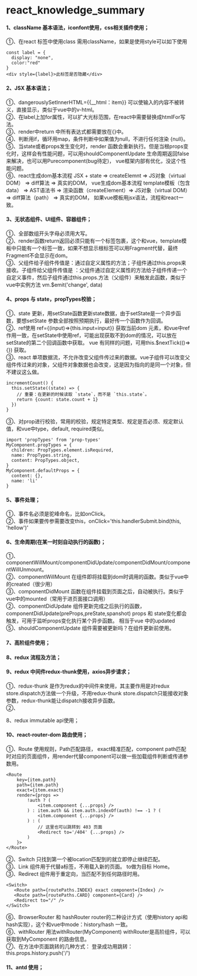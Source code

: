 # react_knowledge_summary
#### 1、className 基本语法，iconfont使用，css相关插件使用；
①、在react 标签中使用class 需用className，如果是使用style可以如下使用
```
const label = {
  display: "none",
  color:"red"
}
<div style={label}>此标签是否隐藏</div>
```

#### 2、JSX 基本语法；
①、dangerouslySetInnerHTML={{__html：item}} 可以使输入的内容不被转义，直接显示，类似于vue中的v-html。<br>
②、在label上加for属性，可以扩大光标范围，在react中需要替换成htmlFor写法。<br>
③、render中return 中所有表达式都需要放在{}中。<br>
④、判断用if，循环用map，条件判断中如果值为null，不进行任何渲染  {null}。<br>
⑤、当state或者props发生变化时，render 函数会重新执行。但是当根props变化时，这样会有性能问题，可以用shouldComponentUpdate 生命周期返回false来解决，也可以用Purecomponent(bug待定)， vue框架内部有优化，没这个性能问题。<br>
⑥、react生成dom基本流程 JSX + state => createElemnt => JS对象（virtual DOM） => diff算法 => 真实的DOM， vue生成dom基本流程 template模板（包含data） => AST语法书 => 渲染函数（createElement）=> JS对象（virtual DOM） => diff算法（path） => 真实的DOM， 如果vue模板用jsx语法，流程和react一致。


#### 3、无状态组件、UI组件、容器组件；
①、全部数组开头字母必须用大写。<br>
②、render函数return返回必须只能有一个标签包裹，这个和vue，template模板中只能有一个标签一致，如果不想显示根标签可以用Fragment代替，最终Fragment不会显示在dom。<br>
③、父组件给子组件传值是：通过自定义属性的方法；子组件通过this.props来接收。子组件给父组件传值是 ：父组件通过自定义属性的方法给子组件传递一个自定义事件，然后子组件通过this.props.方法（父组件）来触发此函数，类似于vue中实例方法 vm.$emit('change', data)

#### 4、props 与 state，propTypes校验；
①、state 更新，用setState函数更新state数据，由于setState是一个异步函数，要想setState 参数全部按照预期执行，最好传一个函数作为回调。<br>
②、ref使用 ref={(input)=>{this.input=input}} 获取当前dom 元素，和vue中ref作用一致，在setState中使用ref，可能出现获取不到dom的情况，可以放在setState的第二个回调函数中获取。 vue 有同样的问题，可用this.$nextTick(()=> {}) 获取。<br>
③、react 单项数据流，不允许改变父组件传过来的数据。vue子组件可以改变父组件传过来的对象，父组件对象数据也会改变，这是因为指向的是同一个对象，但不建议这么做。<br>
```
incrementCount() {
  this.setState((state) => {
    // 重要：在更新的时候读取 `state`，而不是 `this.state`。
    return {count: state.count + 1}
  })
}
```
③、对prop进行校验，常用的校验，规定特定类型、规定是否必须、规定默认值，和vue中type，default, required类似。
```
import 'propTypes' from 'prop-types'
MyComponent.propTypes = {
  children: PropTypes.element.isRequired,
  name: PropTypes.string,
  content: PropTypes.object,
}
MyComponent.defaultProps = {
  content: {},
  name: 'li'
}
```

#### 5、事件处理；
①、事件名必须是驼峰命名，比如onClick。<br>
②、事件如果要传参需要改变this，onClick='this.handlerSubmit.bind(this, 'hellow')'

#### 6、生命周期(在某一时刻自动执行的函数)；
①、componentWillMount/componentDidUpdate/componentDidMount/componentWillUnmount。<br>
②、componentWillMount 在组件即将挂载到dom时调用的函数。类似于vue中的created（很少用）<br>
③、componentDidMount 函数在组件挂载到页面之后，自动被执行。类似于vue中的mounted（常用于进页面接口调用）<br>
②、componentDidUpdate 组件更新完成之后执行的函数， componentDidUpdate(preProps,preState,spanshot) props 和 state变化都会触发，可用于监听props变化执行某个异步函数。 相当于vue 中的updated<br>
⑤、shouldComponentUpdate 组件需要被更新吗？在组件更新前使用。


#### 7、高阶组件使用；

#### 8、redux 流程及方法；

#### 9、redux 中间件redux-thunk使用，axios异步请求；<br>
①、redux-thunk 是作为redux的中间件来使用，其主要作用是对redux store.dispatch方法做一个升级，不用redux-thunk store.dispatch只能接收对象参数，redux-thunk能让dispatch接收异步函数。<br>
②、

8、redux immutable api使用；

#### 10、react-router-dom 路由使用；<br>
①、Route 使用规则，Path匹配路径， exact精准匹配，component path匹配时对应的页面组件，用render代替component可以做一些加载组件判断或传递参数用。<br>
   ``` 
   <Route
       key={item.path}
       path={item.path}
       exact={item.exact}
       render={props =>
           !auth ? (
               <item.component {...props} />
           ) : item.auth && item.auth.indexOf(auth) !== -1 ? (
               <item.component {...props} />
           ) : (
               // 这里也可以跳转到 403 页面
               <Redirect to='/404' {...props} />
           )
       }>
   </Route>
  ```
②、Switch 只找到第一个被location匹配到的<Route>就立即停止继续匹配。<br>
③、Link 组件用于代替a标签，不用载入新的页面。 to做为目标 <Link to='/'>Home</Link>。<br>
③、Redirect 组件用于重定向，当匹配不到任何路径时用。<br>
   ``` 
  <Switch>
      <Route path={routePaths.INDEX} exact component={Index} />
      <Route path={routePaths.CARD} component={Card} />
      <Redirect to="/" />
  </Switch>
  ```
⑥、BrowserRouter 和 hashRouter router的二种设计方式（使用history api和hash实现），这个和vue中mode：history/hash 一致。<br>
⑥、withRouter 用法withRouter(MyComponent) withRouter是高阶组件，可以获取到MyComponent 的路由信息。<br>
⑦、在方法中页面跳转的几种方式：
   登录成功用跳转：this.props.history.push('/') <br>

#### 11、antd 使用；
